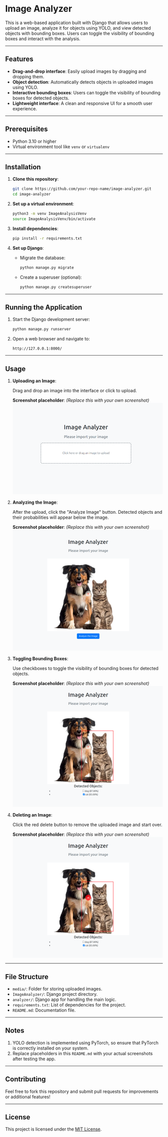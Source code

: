 # Image Analyzer

This is a web-based application built with Django that allows users to upload an image, analyze it for objects using YOLO, and view detected objects with bounding boxes. Users can toggle the visibility of bounding boxes and interact with the analysis.

---

## Features

- **Drag-and-drop interface**: Easily upload images by dragging and dropping them.
- **Object detection**: Automatically detects objects in uploaded images using YOLO.
- **Interactive bounding boxes**: Users can toggle the visibility of bounding boxes for detected objects.
- **Lightweight interface**: A clean and responsive UI for a smooth user experience.

---

## Prerequisites

- Python 3.10 or higher
- Virtual environment tool like `venv` or `virtualenv`

---

## Installation

1. **Clone this repository**:

    ```bash
    git clone https://github.com/your-repo-name/image-analyzer.git
    cd image-analyzer
    ```

2. **Set up a virtual environment**:

    ```bash
    python3 -m venv ImageAnalysisVenv
    source ImageAnalysisVenv/bin/activate
    ```

3. **Install dependencies**:

    ```bash
    pip install -r requirements.txt
    ```

4. **Set up Django**:

    - Migrate the database:

        ```bash
        python manage.py migrate
        ```

    - Create a superuser (optional):

        ```bash
        python manage.py createsuperuser
        ```

---

## Running the Application

1. Start the Django development server:

    ```bash
    python manage.py runserver
    ```

2. Open a web browser and navigate to:

    ```
    http://127.0.0.1:8000/
    ```

---

## Usage

1. **Uploading an Image**:

    Drag and drop an image into the interface or click to upload.

    **Screenshot placeholder**:
    *(Replace this with your own screenshot)*
    ![Upload Screen](images/upload_screen.png)

2. **Analyzing the Image**:

    After the upload, click the "Analyze Image" button. Detected objects and their probabilities will appear below the image.

    **Screenshot placeholder**:
    *(Replace this with your own screenshot)*
    ![Analysis Screen](images/analysis_screen.png)

3. **Toggling Bounding Boxes**:

    Use checkboxes to toggle the visibility of bounding boxes for detected objects.

    **Screenshot placeholder**:
    *(Replace this with your own screenshot)*
    ![Bounding Box Toggle](images/bounding_box_toggle.png)

4. **Deleting an Image**:

    Click the red delete button to remove the uploaded image and start over.

    **Screenshot placeholder**:
    *(Replace this with your own screenshot)*
    ![Delete Button](images/delete_button.png)

---

## File Structure

- `media/`: Folder for storing uploaded images.
- `ImageAnalyzer/`: Django project directory.
- `analyzer/`: Django app for handling the main logic.
- `requirements.txt`: List of dependencies for the project.
- `README.md`: Documentation file.

---

## Notes

1. YOLO detection is implemented using PyTorch, so ensure that PyTorch is correctly installed on your system.
2. Replace placeholders in this `README.md` with your actual screenshots after testing the app.

---

## Contributing

Feel free to fork this repository and submit pull requests for improvements or additional features!

---

## License

This project is licensed under the [MIT License](LICENSE).

